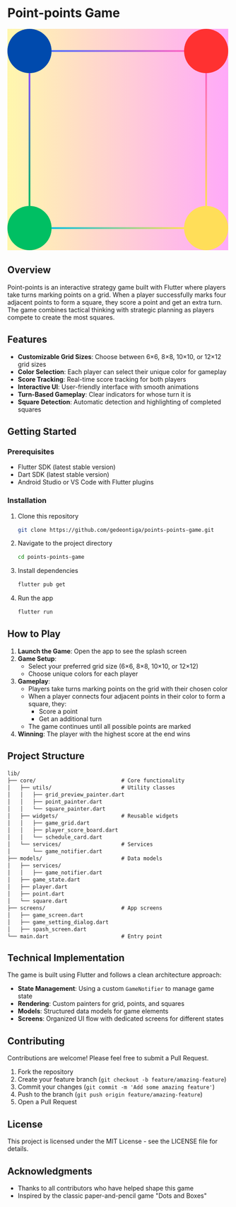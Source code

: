 # Point-points Game

<img src="assets/maths_points_game_logo.png" alt="Square Conquest Game Screenshot" />

## Overview

Point-points is an interactive strategy game built with Flutter where players take turns marking points on a grid. When a player successfully marks four adjacent points to form a square, they score a point and get an extra turn. The game combines tactical thinking with strategic planning as players compete to create the most squares.

## Features

- **Customizable Grid Sizes**: Choose between 6×6, 8×8, 10×10, or 12×12 grid sizes
- **Color Selection**: Each player can select their unique color for gameplay
- **Score Tracking**: Real-time score tracking for both players
- **Interactive UI**: User-friendly interface with smooth animations
- **Turn-Based Gameplay**: Clear indicators for whose turn it is
- **Square Detection**: Automatic detection and highlighting of completed squares

## Getting Started

### Prerequisites

- Flutter SDK (latest stable version)
- Dart SDK (latest stable version)
- Android Studio or VS Code with Flutter plugins

### Installation

1. Clone this repository

   ```bash
   git clone https://github.com/gedeontiga/points-points-game.git
   ```

2. Navigate to the project directory

   ```bash
   cd points-points-game
   ```

3. Install dependencies

   ```bash
   flutter pub get
   ```

4. Run the app
   ```bash
   flutter run
   ```

## How to Play

1. **Launch the Game**: Open the app to see the splash screen
2. **Game Setup**:
   - Select your preferred grid size (6×6, 8×8, 10×10, or 12×12)
   - Choose unique colors for each player
3. **Gameplay**:
   - Players take turns marking points on the grid with their chosen color
   - When a player connects four adjacent points in their color to form a square, they:
     - Score a point
     - Get an additional turn
   - The game continues until all possible points are marked
4. **Winning**: The player with the highest score at the end wins

## Project Structure

```
lib/
├── core/                           # Core functionality
│   ├── utils/                      # Utility classes
│   │   ├── grid_preview_painter.dart
│   │   ├── point_painter.dart
│   │   └── square_painter.dart
│   ├── widgets/                    # Reusable widgets
│   │   ├── game_grid.dart
│   │   ├── player_score_board.dart
│   │   └── schedule_card.dart
│   └── services/                   # Services
│       └── game_notifier.dart
├── models/                         # Data models
│   ├── services/
│   │   ├── game_notifier.dart
│   ├── game_state.dart
│   ├── player.dart
│   ├── point.dart
│   └── square.dart
├── screens/                        # App screens
│   ├── game_screen.dart
│   ├── game_setting_dialog.dart
│   ├── spash_screen.dart
└── main.dart                       # Entry point
```

## Technical Implementation

The game is built using Flutter and follows a clean architecture approach:

- **State Management**: Using a custom `GameNotifier` to manage game state
- **Rendering**: Custom painters for grid, points, and squares
- **Models**: Structured data models for game elements
- **Screens**: Organized UI flow with dedicated screens for different states

## Contributing

Contributions are welcome! Please feel free to submit a Pull Request.

1. Fork the repository
2. Create your feature branch (`git checkout -b feature/amazing-feature`)
3. Commit your changes (`git commit -m 'Add some amazing feature'`)
4. Push to the branch (`git push origin feature/amazing-feature`)
5. Open a Pull Request

## License

This project is licensed under the MIT License - see the LICENSE file for details.

## Acknowledgments

- Thanks to all contributors who have helped shape this game
- Inspired by the classic paper-and-pencil game "Dots and Boxes"
